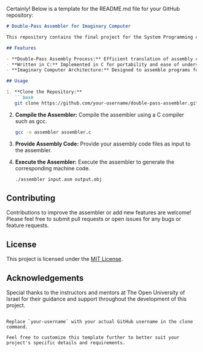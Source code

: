 Certainly! Below is a template for the README.md file for your GitHub repository:

```markdown
# Double-Pass Assembler for Imaginary Computer

This repository contains the final project for the System Programming course at The Open University of Israel. It is a double-pass assembler implemented in C, tailored for an imaginary computer architecture.

## Features

- **Double-Pass Assembly Process:** Efficient translation of assembly code through a two-pass approach.
- **Written in C:** Implemented in C for portability and ease of understanding.
- **Imaginary Computer Architecture:** Designed to assemble programs for an imaginary computer architecture.

## Usage

1. **Clone the Repository:**
   ```bash
   git clone https://github.com/your-username/double-pass-assembler.git
   ```

2. **Compile the Assembler:**
   Compile the assembler using a C compiler such as gcc.
   ```bash
   gcc -o assembler assembler.c
   ```

3. **Provide Assembly Code:**
   Provide your assembly code files as input to the assembler.

4. **Execute the Assembler:**
   Execute the assembler to generate the corresponding machine code.
   ```bash
   ./assembler input.asm output.obj
   ```

## Contributing

Contributions to improve the assembler or add new features are welcome! Please feel free to submit pull requests or open issues for any bugs or feature requests.

## License

This project is licensed under the [MIT License](LICENSE).

## Acknowledgements

Special thanks to the instructors and mentors at The Open University of Israel for their guidance and support throughout the development of this project.
```

Replace `your-username` with your actual GitHub username in the clone command.

Feel free to customize this template further to better suit your project's specific details and requirements.

